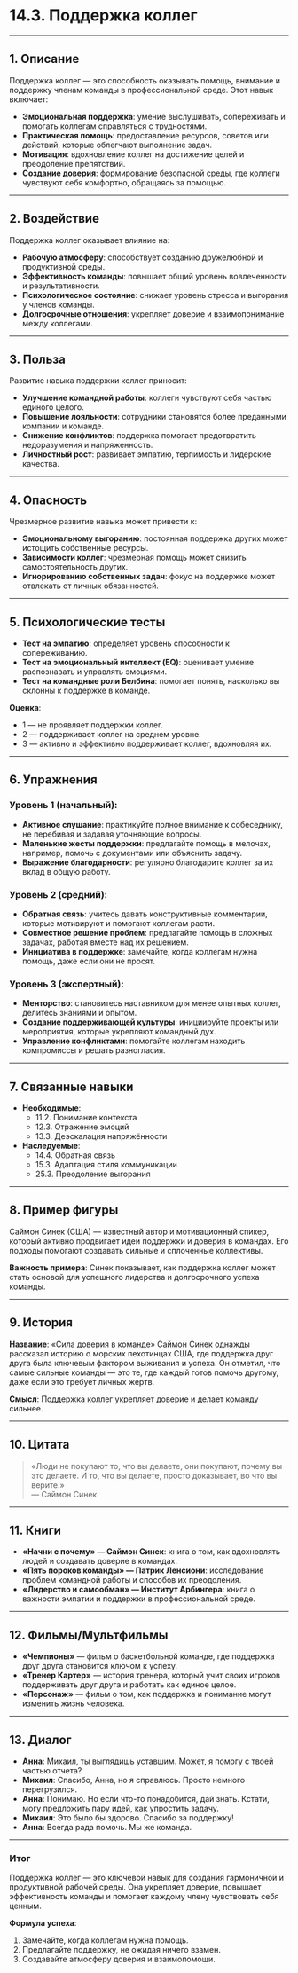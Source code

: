 # 14.3. Поддержка коллег

---

## 1. Описание
Поддержка коллег — это способность оказывать помощь, внимание и поддержку членам команды в профессиональной среде. Этот навык включает:

- **Эмоциональная поддержка**: умение выслушивать, сопереживать и помогать коллегам справляться с трудностями.
- **Практическая помощь**: предоставление ресурсов, советов или действий, которые облегчают выполнение задач.
- **Мотивация**: вдохновление коллег на достижение целей и преодоление препятствий.
- **Создание доверия**: формирование безопасной среды, где коллеги чувствуют себя комфортно, обращаясь за помощью.

---

## 2. Воздействие
Поддержка коллег оказывает влияние на:

- **Рабочую атмосферу**: способствует созданию дружелюбной и продуктивной среды.
- **Эффективность команды**: повышает общий уровень вовлеченности и результативности.
- **Психологическое состояние**: снижает уровень стресса и выгорания у членов команды.
- **Долгосрочные отношения**: укрепляет доверие и взаимопонимание между коллегами.

---

## 3. Польза
Развитие навыка поддержки коллег приносит:

- **Улучшение командной работы**: коллеги чувствуют себя частью единого целого.
- **Повышение лояльности**: сотрудники становятся более преданными компании и команде.
- **Снижение конфликтов**: поддержка помогает предотвратить недоразумения и напряженность.
- **Личностный рост**: развивает эмпатию, терпимость и лидерские качества.

---

## 4. Опасность
Чрезмерное развитие навыка может привести к:

- **Эмоциональному выгоранию**: постоянная поддержка других может истощить собственные ресурсы.
- **Зависимости коллег**: чрезмерная помощь может снизить самостоятельность других.
- **Игнорированию собственных задач**: фокус на поддержке может отвлекать от личных обязанностей.

---

## 5. Психологические тесты

- **Тест на эмпатию**: определяет уровень способности к сопереживанию.
- **Тест на эмоциональный интеллект (EQ)**: оценивает умение распознавать и управлять эмоциями.
- **Тест на командные роли Белбина**: помогает понять, насколько вы склонны к поддержке в команде.

**Оценка**:

- 1 — не проявляет поддержки коллег.
- 2 — поддерживает коллег на среднем уровне.
- 3 — активно и эффективно поддерживает коллег, вдохновляя их.

---

## 6. Упражнения

### Уровень 1 (начальный):
- **Активное слушание**: практикуйте полное внимание к собеседнику, не перебивая и задавая уточняющие вопросы.
- **Маленькие жесты поддержки**: предлагайте помощь в мелочах, например, помочь с документами или объяснить задачу.
- **Выражение благодарности**: регулярно благодарите коллег за их вклад в общую работу.

### Уровень 2 (средний):
- **Обратная связь**: учитесь давать конструктивные комментарии, которые мотивируют и помогают коллегам расти.
- **Совместное решение проблем**: предлагайте помощь в сложных задачах, работая вместе над их решением.
- **Инициатива в поддержке**: замечайте, когда коллегам нужна помощь, даже если они не просят.

### Уровень 3 (экспертный):
- **Менторство**: становитесь наставником для менее опытных коллег, делитесь знаниями и опытом.
- **Создание поддерживающей культуры**: инициируйте проекты или мероприятия, которые укрепляют командный дух.
- **Управление конфликтами**: помогайте коллегам находить компромиссы и решать разногласия.

---

## 7. Связанные навыки

- **Необходимые**:
  - 11.2. Понимание контекста
  - 12.3. Отражение эмоций
  - 13.3. Деэскалация напряжённости
- **Наследуемые**:
  - 14.4. Обратная связь
  - 15.3. Адаптация стиля коммуникации
  - 25.3. Преодоление выгорания

---

## 8. Пример фигуры
Саймон Синек (США) — известный автор и мотивационный спикер, который активно продвигает идеи поддержки и доверия в командах. Его подходы помогают создавать сильные и сплоченные коллективы.

**Важность примера**: Синек показывает, как поддержка коллег может стать основой для успешного лидерства и долгосрочного успеха команды.

---

## 9. История
**Название**: «Сила доверия в команде»
Саймон Синек однажды рассказал историю о морских пехотинцах США, где поддержка друг друга была ключевым фактором выживания и успеха. Он отметил, что самые сильные команды — это те, где каждый готов помочь другому, даже если это требует личных жертв.

**Смысл**: Поддержка коллег укрепляет доверие и делает команду сильнее.

---

## 10. Цитата
> «Люди не покупают то, что вы делаете, они покупают, почему вы это делаете. И то, что вы делаете, просто доказывает, во что вы верите.»  
> — Саймон Синек

---

## 11. Книги

- **«Начни с почему» — Саймон Синек**: книга о том, как вдохновлять людей и создавать доверие в командах.
- **«Пять пороков команды» — Патрик Ленсиони**: исследование проблем командной работы и способов их преодоления.
- **«Лидерство и самообман» — Институт Арбингера**: книга о важности эмпатии и поддержки в профессиональной среде.

---

## 12. Фильмы/Мультфильмы

- **«Чемпионы»** — фильм о баскетбольной команде, где поддержка друг друга становится ключом к успеху.
- **«Тренер Картер»** — история тренера, который учит своих игроков поддерживать друг друга и работать как единое целое.
- **«Персонаж»** — фильм о том, как поддержка и понимание могут изменить жизнь человека.

---

## 13. Диалог

- **Анна**: Михаил, ты выглядишь уставшим. Может, я помогу с твоей частью отчета?  
- **Михаил**: Спасибо, Анна, но я справлюсь. Просто немного перегрузился.  
- **Анна**: Понимаю. Но если что-то понадобится, дай знать. Кстати, могу предложить пару идей, как упростить задачу.  
- **Михаил**: Это было бы здорово. Спасибо за поддержку!  
- **Анна**: Всегда рада помочь. Мы же команда.  

---

### **Итог**
Поддержка коллег — это ключевой навык для создания гармоничной и продуктивной рабочей среды. Она укрепляет доверие, повышает эффективность команды и помогает каждому члену чувствовать себя ценным.

**Формула успеха**:
1. Замечайте, когда коллегам нужна помощь.  
2. Предлагайте поддержку, не ожидая ничего взамен.  
3. Создавайте атмосферу доверия и взаимопомощи.  